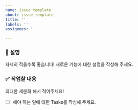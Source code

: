 ```yaml
---
name: issue template
about: issue template
title: ''
labels: ''
assignees: ''

---
```


### 📄 설명
자세히 적을수록 좋습니다!
새로운 기능에 대한 설명을 작성해 주세요.

### ✅ 작업할 내용
최대한 세분화 해서 적어주세요!
- [ ] 해야 하는 일에 대한 Tasks를 작성해 주세요.
